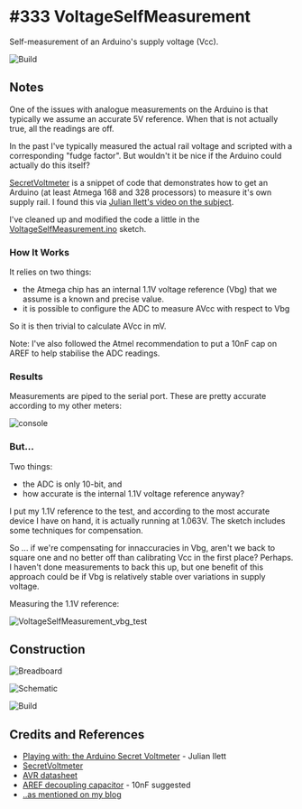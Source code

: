 # #333 VoltageSelfMeasurement

Self-measurement of an Arduino's supply voltage (Vcc).

![Build](./assets/VoltageSelfMeasurement_build.jpg?raw=true)

## Notes

One of the issues with analogue measurements on the Arduino is that typically we assume an accurate 5V reference.
When that is not actually true, all the readings are off.

In the past I've typically measured the actual rail voltage and scripted with a corresponding "fudge factor".
But wouldn't it be nice if the Arduino could actually do this itself?

[SecretVoltmeter](https://code.google.com/archive/p/tinkerit/wikis/SecretVoltmeter.wiki) is a snippet of code
that demonstrates how to get an Arduino (at least Atmega 168 and 328 processors) to measure it's own supply rail.
I found this via [Julian Ilett's video on the subject](https://www.youtube.com/watch?v=G6dvDgCOyqk).

I've cleaned up and modified the code a little in the [VoltageSelfMeasurement.ino](./VoltageSelfMeasurement.ino) sketch.


### How It Works

It relies on two things:

* the Atmega chip has an internal 1.1V voltage reference (Vbg) that we assume is a known and precise value.
* it is possible to configure the ADC to measure AVcc with respect to Vbg

So it is then trivial to calculate AVcc in mV.

Note: I've also followed the Atmel recommendation to put a 10nF cap on AREF to help stabilise the ADC readings.

### Results

Measurements are piped to the serial port. These are pretty accurate according to my other meters:

![console](./assets/console.png?raw=true)


### But...

Two things:

* the ADC is only 10-bit, and
* how accurate is the internal 1.1V voltage reference anyway?

I put my 1.1V reference to the test, and according to the most accurate device I have on hand, it is actually
running at 1.063V. The sketch includes some techniques for compensation.

So ... if we're compensating for innaccuracies in Vbg, aren't we back to square one and no better off than calibrating Vcc in the first place?
Perhaps. I haven't done measurements to back this up, but one benefit of this approach
could be if Vbg is relatively stable over variations in supply voltage.

Measuring the 1.1V reference:

![VoltageSelfMeasurement_vbg_test](./assets/VoltageSelfMeasurement_vbg_test.jpg?raw=true)


## Construction

![Breadboard](./assets/VoltageSelfMeasurement_bb.jpg?raw=true)

![Schematic](./assets/VoltageSelfMeasurement_schematic.jpg?raw=true)

![Build](./assets/VoltageSelfMeasurement_build.jpg?raw=true)

## Credits and References

* [Playing with: the Arduino Secret Voltmeter](https://www.youtube.com/watch?v=G6dvDgCOyqk) - Julian Ilett
* [SecretVoltmeter](https://code.google.com/archive/p/tinkerit/wikis/SecretVoltmeter.wiki)
* [AVR datasheet](http://www.atmel.com/images/Atmel-8271-8-bit-AVR-Microcontroller-ATmega48A-48PA-88A-88PA-168A-168PA-328-328P_datasheet_Complete.pdf)
* [AREF decoupling capacitor](http://www.atmel.com/webdoc/stk600/stk600.section.qim_lde_lc.html) - 10nF suggested
* [..as mentioned on my blog](https://blog.tardate.com/2017/08/leap333-measure-thy-own-voltage.html)
